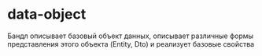 # data-object

Бандл описывает базовый объект данных, описывает различные формы представления этого объекта (Entity, Dto) и реализует 
базовые свойства
